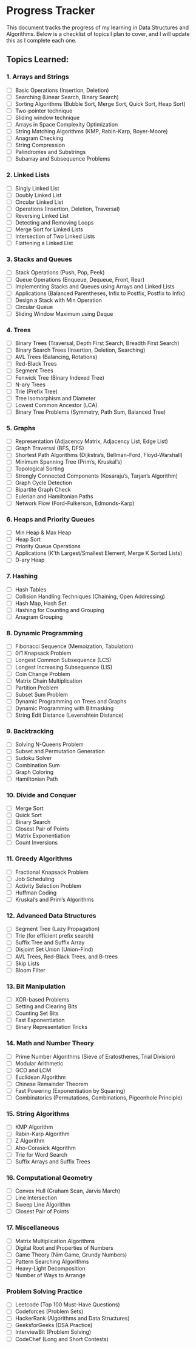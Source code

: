 # Progress Tracker

This document tracks the progress of my learning in Data Structures and Algorithms. Below is a checklist of topics I plan to cover, and I will update this as I complete each one.

## Topics Learned:

### 1. **Arrays and Strings**
- [ ] Basic Operations (Insertion, Deletion)
- [ ] Searching (Linear Search, Binary Search)
- [ ] Sorting Algorithms (Bubble Sort, Merge Sort, Quick Sort, Heap Sort)
- [ ] Two-pointer technique
- [ ] Sliding window technique
- [ ] Arrays in Space Complexity Optimization
- [ ] String Matching Algorithms (KMP, Rabin-Karp, Boyer-Moore)
- [ ] Anagram Checking
- [ ] String Compression
- [ ] Palindromes and Substrings
- [ ] Subarray and Subsequence Problems

### 2. **Linked Lists**
- [ ] Singly Linked List
- [ ] Doubly Linked List
- [ ] Circular Linked List
- [ ] Operations (Insertion, Deletion, Traversal)
- [ ] Reversing Linked List
- [ ] Detecting and Removing Loops
- [ ] Merge Sort for Linked Lists
- [ ] Intersection of Two Linked Lists
- [ ] Flattening a Linked List

### 3. **Stacks and Queues**
- [ ] Stack Operations (Push, Pop, Peek)
- [ ] Queue Operations (Enqueue, Dequeue, Front, Rear)
- [ ] Implementing Stacks and Queues using Arrays and Linked Lists
- [ ] Applications (Balanced Parentheses, Infix to Postfix, Postfix to Infix)
- [ ] Design a Stack with Min Operation
- [ ] Circular Queue
- [ ] Sliding Window Maximum using Deque

### 4. **Trees**
- [ ] Binary Trees (Traversal, Depth First Search, Breadth First Search)
- [ ] Binary Search Trees (Insertion, Deletion, Searching)
- [ ] AVL Trees (Balancing, Rotations)
- [ ] Red-Black Trees
- [ ] Segment Trees
- [ ] Fenwick Tree (Binary Indexed Tree)
- [ ] N-ary Trees
- [ ] Trie (Prefix Tree)
- [ ] Tree Isomorphism and Diameter
- [ ] Lowest Common Ancestor (LCA)
- [ ] Binary Tree Problems (Symmetry, Path Sum, Balanced Tree)

### 5. **Graphs**
- [ ] Representation (Adjacency Matrix, Adjacency List, Edge List)
- [ ] Graph Traversal (BFS, DFS)
- [ ] Shortest Path Algorithms (Dijkstra’s, Bellman-Ford, Floyd-Warshall)
- [ ] Minimum Spanning Tree (Prim’s, Kruskal’s)
- [ ] Topological Sorting
- [ ] Strongly Connected Components (Kosaraju’s, Tarjan’s Algorithm)
- [ ] Graph Cycle Detection
- [ ] Bipartite Graph Check
- [ ] Eulerian and Hamiltonian Paths
- [ ] Network Flow (Ford-Fulkerson, Edmonds-Karp)

### 6. **Heaps and Priority Queues**
- [ ] Min Heap & Max Heap
- [ ] Heap Sort
- [ ] Priority Queue Operations
- [ ] Applications (K’th Largest/Smallest Element, Merge K Sorted Lists)
- [ ] D-ary Heap

### 7. **Hashing**
- [ ] Hash Tables
- [ ] Collision Handling Techniques (Chaining, Open Addressing)
- [ ] Hash Map, Hash Set
- [ ] Hashing for Counting and Grouping
- [ ] Anagram Grouping

### 8. **Dynamic Programming**
- [ ] Fibonacci Sequence (Memoization, Tabulation)
- [ ] 0/1 Knapsack Problem
- [ ] Longest Common Subsequence (LCS)
- [ ] Longest Increasing Subsequence (LIS)
- [ ] Coin Change Problem
- [ ] Matrix Chain Multiplication
- [ ] Partition Problem
- [ ] Subset Sum Problem
- [ ] Dynamic Programming on Trees and Graphs
- [ ] Dynamic Programming with Bitmasking
- [ ] String Edit Distance (Levenshtein Distance)

### 9. **Backtracking**
- [ ] Solving N-Queens Problem
- [ ] Subset and Permutation Generation
- [ ] Sudoku Solver
- [ ] Combination Sum
- [ ] Graph Coloring
- [ ] Hamiltonian Path

### 10. **Divide and Conquer**
- [ ] Merge Sort
- [ ] Quick Sort
- [ ] Binary Search
- [ ] Closest Pair of Points
- [ ] Matrix Exponentiation
- [ ] Count Inversions

### 11. **Greedy Algorithms**
- [ ] Fractional Knapsack Problem
- [ ] Job Scheduling
- [ ] Activity Selection Problem
- [ ] Huffman Coding
- [ ] Kruskal’s and Prim’s Algorithms

### 12. **Advanced Data Structures**
- [ ] Segment Tree (Lazy Propagation)
- [ ] Trie (for efficient prefix search)
- [ ] Suffix Tree and Suffix Array
- [ ] Disjoint Set Union (Union-Find)
- [ ] AVL Trees, Red-Black Trees, and B-trees
- [ ] Skip Lists
- [ ] Bloom Filter

### 13. **Bit Manipulation**
- [ ] XOR-based Problems
- [ ] Setting and Clearing Bits
- [ ] Counting Set Bits
- [ ] Fast Exponentiation
- [ ] Binary Representation Tricks

### 14. **Math and Number Theory**
- [ ] Prime Number Algorithms (Sieve of Eratosthenes, Trial Division)
- [ ] Modular Arithmetic
- [ ] GCD and LCM
- [ ] Euclidean Algorithm
- [ ] Chinese Remainder Theorem
- [ ] Fast Powering (Exponentiation by Squaring)
- [ ] Combinatorics (Permutations, Combinations, Pigeonhole Principle)

### 15. **String Algorithms**
- [ ] KMP Algorithm
- [ ] Rabin-Karp Algorithm
- [ ] Z Algorithm
- [ ] Aho-Corasick Algorithm
- [ ] Trie for Word Search
- [ ] Suffix Arrays and Suffix Trees

### 16. **Computational Geometry**
- [ ] Convex Hull (Graham Scan, Jarvis March)
- [ ] Line Intersection
- [ ] Sweep Line Algorithm
- [ ] Closest Pair of Points

### 17. **Miscellaneous**
- [ ] Matrix Multiplication Algorithms
- [ ] Digital Root and Properties of Numbers
- [ ] Game Theory (Nim Game, Grundy Numbers)
- [ ] Pattern Searching Algorithms
- [ ] Heavy-Light Decomposition
- [ ] Number of Ways to Arrange

### **Problem Solving Practice**
- [ ] Leetcode (Top 100 Must-Have Questions)
- [ ] Codeforces (Problem Sets)
- [ ] HackerRank (Algorithms and Data Structures)
- [ ] GeeksforGeeks (DSA Practice)
- [ ] InterviewBit (Problem Solving)
- [ ] CodeChef (Long and Short Contests)
